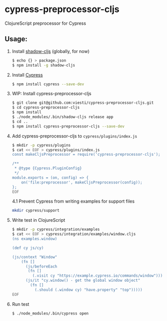 # cypress-preprocessor-cljs

ClojureScript preprocessor for Cypress

## Usage:

1. Install [shadow-cljs](https://shadow-cljs.github.io/docs/UsersGuide.html#_installation) (globally, for now)

   ```sh
   $ echo {} > package.json
   $ npm install -g shadow-cljs
   ```

2. Install [Cypress](https://docs.cypress.io/guides/getting-started/installing-cypress.html#Installing)

   ```sh
   $ npm install cypress --save-dev
   ```

3. WIP: Install cypress-preprocessor-cljs

   ```sh
   $ git clone git@github.com:viesti/cypress-preprocessor-cljs.git
   $ cd cypress-preprocessor-cljs
   $ npm install
   $ ./node_modules/.bin/shadow-cljs release app
   $ cd ..
   $ npm install cypress-preprocessor-cljs --save-dev
   ```

4. Add cypress-preprocessor-cljs to `cypress/plugins/index.js`

   ```sh
   $ mkdir -p cypress/plugins
   $ cat << EOF > cypress/plugins/index.js
   const makeCljsPreprocessor = require('cypress-preprocessor-cljs');
   
   /**
    * @type {Cypress.PluginConfig}
    */
   module.exports = (on, config) => {
       on('file:preprocessor', makeCljsPreprocessor(config));
   };
   EOF
   ```

   4.1 Prevent Cypress from writing examples for support files

   ```sh
   mkdir cypress/support
   ```

   

5. Write test in ClojureScript

   ```sh
   $ mkdir -p cypress/integration/examples
   $ cat << EOF > cypress/integration/examples/window.cljs
   (ns examples.window)

   (def cy js/cy)

   (js/context "Window"
       (fn []
         (js/beforeEach
          (fn []
            (.visit cy "https://example.cypress.io/commands/window")))
         (js/it "cy.window() - get the global window object"
           (fn []
             (.should (.window cy) "have.property" "top")))))
   EOF
   ```

6. Run test

   ```sh
   $ ./node_modules/.bin/cypress open
   ```
